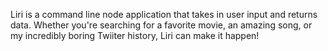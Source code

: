 Liri is a command line node application that takes in user input and returns data. Whether you're searching for a favorite movie, an amazing song, or my incredibly boring Twiiter history, Liri can make it happen!